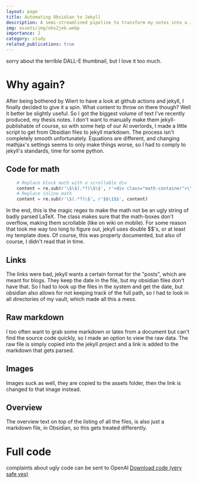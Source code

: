 ```yaml
---
layout: page
title: Automating Obsidian to Jekyll
description: A semi-streamlined pipeline to transform my notes into a Jekyll site
img: assets/img/obs2jek.webp
importance: 2
category: study
related_publications: true
---
```

sorry about the terrible DALL-E thumbnail, but I love it too much. 

# Why again?
After being bothered by Wiert to have a look at github actions and jekyll, I finally decided to give it a spin. What content to throw on there though? Well it better be slightly useful. So I got the biggest volume of text I've recently produced, my thesis notes. I don't want to manually make them jekyll-publishable of course, so with some help of our AI overlords, I made a little script to get from Obsidian files to jekyll markdown. The process isn't completely smooth unfortunately. Equations are different, and changing mathjax's settings seems to only make things worse, so I had to comply to jekyll's standards, time for some python. 

## Code for math
```python
    # Replace block math with a scrollable div
    content = re.sub(r'\$\$(.*?)\$\$', r'<div class="math-container">\\[\1\\]</div>', content, flags=re.DOTALL)
    # Replace inline math
    content = re.sub(r'\$(.*?)\$', r'$$\1$$', content)
```
In the end, this is the magic regex to make the math not be an ugly string of badly parsed LaTeX. The class makes sure that the math-boxes don't overflow, making them scrollable (like on wiki on mobile). For some reason that took me way too long to figure out, jekyll uses double $$'s, or at least my template does. Of course, this was properly documented, but also of course, I didn't read that in time. 

## Links
The links were bad, jekyll wants a certain format for the "posts", which are meant for blogs. They keep the date in the file, but my obsidian files don't have that. So I had to look up the files in the system and get the date, but obsidian also allows for not keeping track of the full path, so I had to look in all directories of my vault, which made all this a mess. 

## Raw markdown
I too often want to grab some markdown or latex from a document but can't find the source code quickly, so I made an option to view the raw data. The raw file is simply copied into the jekyll project and a link is added to the markdown that gets parsed. 

## Images
Images suck as well, they are copied to the assets folder, then the link is changed to that image instead. 

## Overview
The overview text on top of the listing of all the files, is also just a markdown file, in Obsidian, so this gets treated differently. 

# Full code
complaints about ugly code can be sent to OpenAI
[Download code (very safe yes)](/assets/py/Obs2Jek.py)
